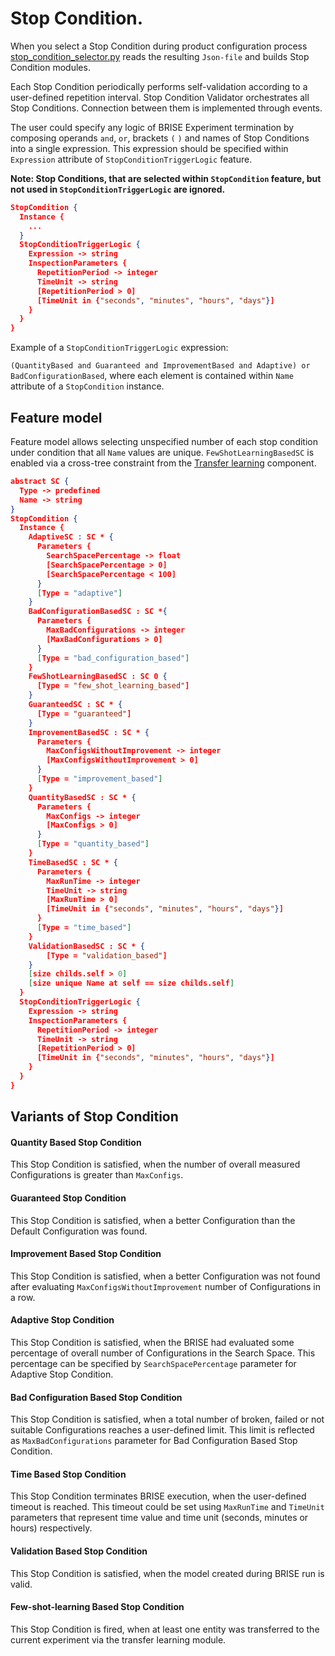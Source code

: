 # Stop Condition.

When you select a Stop Condition during product configuration process [stop_condition_selector.py](stop_condition_selector.py) reads the resulting `Json-file`
 and builds Stop Condition modules. 

Each Stop Condition periodically performs self-validation according to a user-defined repetition 
interval. Stop Condition Validator orchestrates all Stop Conditions. Connection between them is implemented through events. 

The user could specify any logic of BRISE Experiment termination by composing operands `and`, `or`, brackets `(` `)` 
and names of Stop Conditions into a single expression.
This expression should be specified within `Expression` attribute of `StopConditionTriggerLogic` feature.

**Note: Stop Conditions, that are selected within `StopCondition` feature, but not used in `StopConditionTriggerLogic` are ignored.**

```json
StopCondition {
  Instance {
    ...
  }
  StopConditionTriggerLogic {
    Expression -> string
    InspectionParameters {
      RepetitionPeriod -> integer
      TimeUnit -> string
      [RepetitionPeriod > 0]
      [TimeUnit in {"seconds", "minutes", "hours", "days"}]
    }
  }
}
```

Example of a `StopConditionTriggerLogic` expression:

`(QuantityBased and Guaranteed and ImprovementBased and Adaptive) or BadConfigurationBased`,
where each element is contained within `Name` attribute of a `StopCondition` instance.

## Feature model
Feature model allows selecting unspecified number of each stop condition under condition that all `Name` values are unique.
 `FewShotLearningBasedSC` is enabled via a cross-tree constraint from the [Transfer learning](../transfer_learning) component.
```json
abstract SC {
  Type -> predefined
  Name -> string
}
StopCondition {
  Instance {
    AdaptiveSC : SC * {
      Parameters {
        SearchSpacePercentage -> float
        [SearchSpacePercentage > 0]
        [SearchSpacePercentage < 100]
      }
      [Type = "adaptive"]
    }
    BadConfigurationBasedSC : SC *{
      Parameters {
        MaxBadConfigurations -> integer
        [MaxBadConfigurations > 0]
      }
      [Type = "bad_configuration_based"]
    }
    FewShotLearningBasedSC : SC 0 {
      [Type = "few_shot_learning_based"]
    }
    GuaranteedSC : SC * {
      [Type = "guaranteed"]
    }
    ImprovementBasedSC : SC * {
      Parameters {
        MaxConfigsWithoutImprovement -> integer
        [MaxConfigsWithoutImprovement > 0]
      }
      [Type = "improvement_based"]
    }
    QuantityBasedSC : SC * {
      Parameters {
        MaxConfigs -> integer
        [MaxConfigs > 0]
      }
      [Type = "quantity_based"]
    }
    TimeBasedSC : SC * {
      Parameters {
        MaxRunTime -> integer
        TimeUnit -> string
        [MaxRunTime > 0]
        [TimeUnit in {"seconds", "minutes", "hours", "days"}]
      }
      [Type = "time_based"]
    }
    ValidationBasedSC : SC * {
        [Type = "validation_based"]
    }
    [size childs.self > 0]
    [size unique Name at self == size childs.self]
  }
  StopConditionTriggerLogic {
    Expression -> string
    InspectionParameters {
      RepetitionPeriod -> integer
      TimeUnit -> string
      [RepetitionPeriod > 0]
      [TimeUnit in {"seconds", "minutes", "hours", "days"}]
    }
  }
}
```
## Variants of Stop Condition

#### Quantity Based Stop Condition

This Stop Condition is satisfied, when the number of overall measured Configurations is greater than `MaxConfigs`.


#### Guaranteed Stop Condition

This Stop Condition is satisfied, when a better Configuration than the Default Configuration was found.


#### Improvement Based Stop Condition

This Stop Condition is satisfied, when a better Configuration was not found after evaluating 
`MaxConfigsWithoutImprovement` number of Configurations in a row.

#### Adaptive Stop Condition

This Stop Condition is satisfied, when the BRISE had evaluated some percentage of overall number of Configurations in the Search Space. 
This percentage can be specified by `SearchSpacePercentage` parameter for Adaptive Stop Condition.

#### Bad Configuration Based Stop Condition

This Stop Condition is satisfied, when a total number of broken, failed or not suitable Configurations reaches a 
user-defined limit. This limit is reflected as `MaxBadConfigurations` parameter for Bad Configuration 
Based Stop Condition.


#### Time Based Stop Condition

This Stop Condition terminates BRISE execution, when the user-defined timeout is reached.
This timeout could be set using `MaxRunTime` and `TimeUnit` parameters 
that represent time value and time unit (seconds, minutes or hours) respectively.


#### Validation Based Stop Condition

This Stop Condition is satisfied, when the model created during BRISE run is valid.

#### Few-shot-learning Based Stop Condition

This Stop Condition is fired, when at least one entity was transferred to the current experiment via the transfer learning module.
